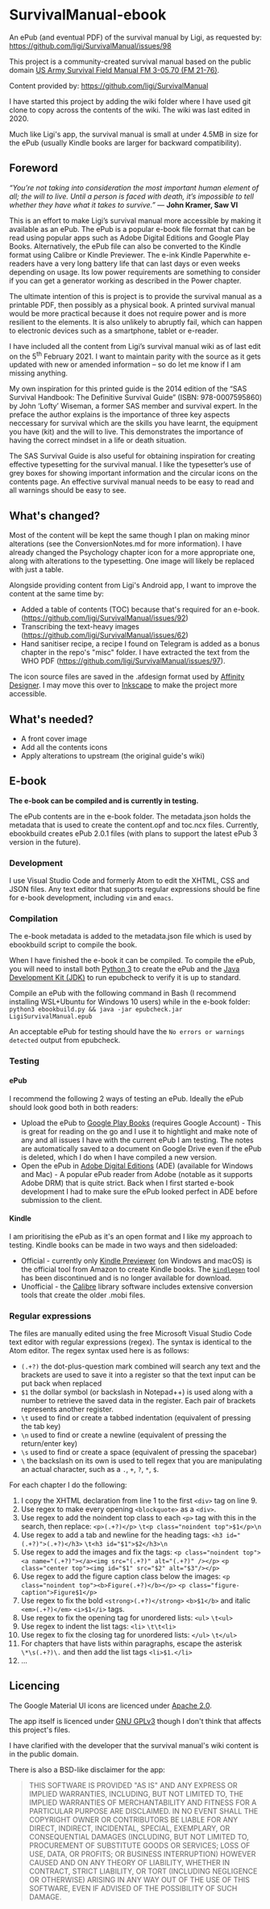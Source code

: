 # SurvivalManual-ebook
An ePub (and eventual PDF) of the survival manual by Ligi, as requested by: https://github.com/ligi/SurvivalManual/issues/98

This project is a community-created survival manual based on the public domain [US Army Survival Field Manual FM 3-05.70 (FM 21-76)](https://fas.org/irp/doddir/army/fm3-05-70.pdf).

Content provided by: https://github.com/ligi/SurvivalManual

I have started this project by adding the wiki folder where I have used git clone to copy across the contents of the wiki. The wiki was last edited in 2020.

Much like Ligi's app, the survival manual is small at under 4.5MB in size for the ePub (usually Kindle books are larger for backward compatibility).

## Foreword

*“You’re not taking into consideration the most important human element of all; the will to live. Until a person is faced with death, it’s impossible to tell whether they have what it takes to survive.”*
— **John Kramer, Saw VI**

This is an effort to make Ligi’s survival manual more accessible by making it available as an ePub. The ePub is a popular e-book file format that can be read using popular apps such as Adobe Digital Editions and Google Play Books. Alternatively, the ePub file can also be converted to the Kindle format using Calibre or Kindle Previewer. The e-ink Kindle Paperwhite e-readers have a very long battery life that can last days or even weeks depending on usage. Its low power requirements are something to consider if you can get a generator working as described in the Power chapter.

The ultimate intention of this is project is to provide the survival manual as a printable PDF, then possibly as a physical book. A printed survival manual would be more practical because it does not require power and is more resilient to the elements. It is also unlikely to abruptly fail, which can happen to electronic devices such as a smartphone, tablet or e-reader.

I have included all the content from Ligi’s survival manual wiki as of last edit on the 5<sup>th</sup> February 2021. I want to maintain parity with the source as it gets updated with new or amended information – so do let me know if I am missing anything.

My own inspiration for this printed guide is the 2014 edition of the “SAS Survival Handbook: The Definitive Survival Guide” (ISBN: 978-0007595860) by John ‘Lofty’ Wiseman, a former SAS member and survival expert. In the preface the author explains is the importance of three key aspects neccessary for survival which are the skills you have learnt, the equipment you have (kit) and the will to live. This demonstrates the importance of having the correct mindset in a life or death situation.

The SAS Survival Guide is also useful for obtaining inspiration for creating effective typesetting for the survival manual. I like the typesetter’s use of grey boxes for showing important information and the circular icons on the contents page. An effective survival manual needs to be easy to read and all warnings should be easy to see.

## What's changed?

Most of the content will be kept the same though I plan on making minor alterations (see the ConversionNotes.md for more information). I have already changed the Psychology chapter icon for a more appropriate one, along with alterations to the typesetting. One image will likely be replaced with just a table.

Alongside providing content from Ligi's Android app, I want to improve the content at the same time by:

* Added a table of contents (TOC) because that's required for an e-book. (https://github.com/ligi/SurvivalManual/issues/92)
* Transcribing the text-heavy images (https://github.com/ligi/SurvivalManual/issues/62)
* Hand sanitiser recipe, a recipe I found on Telegram is added as a bonus chapter in the repo's "misc" folder. I have extracted the text from the WHO PDF (https://github.com/ligi/SurvivalManual/issues/97).

The icon source files are saved in the .afdesign format used by [Affinity Designer](https://affinity.serif.com/designer). I may move this over to [Inkscape](https://inkscape.org) to make the project more accessible.

## What's needed?

* A front cover image
* Add all the contents icons
* Apply alterations to upstream (the original guide's wiki)

## E-book

**The e-book can be compiled and is currently in testing.**

The ePub contents are in the e-book folder. The metadata.json holds the metadata that is used to create the content.opf and toc.ncx files. Currently, ebookbuild creates ePub 2.0.1 files (with plans to support the latest ePub 3 version in the future).

### Development

I use Visual Studio Code and formerly Atom to edit the XHTML, CSS and JSON files. Any text editor that supports regular expressions should be fine for e-book development, including `vim` and `emacs`.

### Compilation

The e-book metadata is added to the metadata.json file which is used by ebookbuild script to compile the book.

When I have finished the e-book it can be compiled. To compile the ePub, you will need to install both [Python 3](https://www.python.org/) to create the ePub and the [Java Development Kit (JDK)](https://www.oracle.com/uk/java/technologies/javase-downloads.html) to run epubcheck to verify it is up to standard.

Compile an ePub with the following command in Bash (I recommend installing WSL+Ubuntu for Windows 10 users) while in the e-book folder: `python3 ebookbuild.py && java -jar epubcheck.jar LigiSurvivalManual.epub`

An acceptable ePub for testing should have the `No errors or warnings detected` output from epubcheck.

### Testing

#### ePub

I recommend the following 2 ways of testing an ePub. Ideally the ePub should look good both in both readers:

* Upload the ePub to [Google Play Books](https://play.google.com/books) (requires Google Account) - This is great for reading on the go and I use it to hightlight and make note of any and all issues I have with the current ePub I am testing. The notes are automatically saved to a document on Google Drive even if the ePub is deleted, which I do when I have compiled a new version.
* Open the ePub in [Adobe Digital Editions](https://www.adobe.com/uk/solutions/ebook/digital-editions.html) (ADE) (available for Windows and Mac) - A popular ePub reader from Adobe (notable as it supports Adobe DRM) that is quite strict. Back when I first started e-book development I had to make sure the ePub looked perfect in ADE before submission to the client.

#### Kindle

I am prioritising the ePub as it's an open format and I like my approach to testing. Kindle books can be made in two ways and then sideloaded:

* Official - currently only [Kindle Previewer](https://kdp.amazon.com/en_US/help/topic/G202131170) (on Windows and macOS) is the official tool from Amazon to create Kindle books. The [`kindlegen`](https://www.amazon.com/gp/feature.html?ie=UTF8&docId=1000765211) tool has been discontinued and is no longer available for download.
* Unofficial - the [Calibre](https://calibre-ebook.com/) library software includes extensive conversion tools that create the older .mobi files.

### Regular expressions

The files are manually edited using the free Microsoft Visual Studio Code text editor with regular expressions (regex). The syntax is identical to the Atom editor. The regex syntax used here is as follows:

* `(.+?)` the dot-plus-question mark combined will search any text and the brackets are used to save it into a register so that the text input can be put back when replaced
* `$1` the dollar symbol (or backslash in Notepad++) is used along with a number to retrieve the saved data in the register. Each pair of brackets represents another register.
* `\t` used to find or create a tabbed indentation (equivalent of pressing the tab key)
* `\n` used to find or create a newline (equivalent of pressing the return/enter key)
* `\s` used to find or create a space (equivalent of pressing the spacebar)
* `\` the backslash on its own is used to tell regex that you are manipulating an actual character, such as a `.`, `+`, `?`, `*`, `$`.

For each chapter I do the following:

1. I copy the XHTML declaration from line 1 to the first `<div>` tag on line 9.
2. Use regex to make every opening `<blockquote>` as a `<div>`.
3. Use regex to add the noindent top class to each `<p>` tag with this in the search, then replace: `<p>(.+?)</p>` `\t<p class="noindent top">$1</p>\n`
4. Use regex to add a tab and newline for the heading tags: `<h3 id="(.+?)">(.+?)</h3>` `\t<h3 id="$1">$2</h3>\n`
5. Use regex to add the images and fix the tags: `<p class="noindent top"><a name="(.+?)"></a><img src="(.+?)" alt="(.+?)" /></p>` `<p class="center top"><img id="$1" src="$2" alt="$3"/></p>`
6. Use regex to add the figure caption class below the images: `<p class="noindent top"><b>Figure(.+?)</b></p>` `<p class="figure-caption">Figure$1</p>`
7. Use regex to fix the bold `<strong>(.+?)</strong>` `<b>$1</b>` and italic `<em>(.+?)</em>` `<i>$1</i>` tags.
8. Use regex to fix the opening tag for unordered lists: `<ul>` `\t<ul>`
9.  Use regex to indent the list tags: `<li>` `\t\t<li>`
10. Use regex to fix the closing tag for unordered lists: `</ul>` `\t</ul>`
11. For chapters that have lists within paragraphs, escape the asterisk `\*\s(.+?)\.` and then add the list tags `<li>$1.</li>`
12. ...


## Licencing
The Google Material UI icons are licenced under [Apache 2.0](https://www.apache.org/licenses/LICENSE-2.0).

The app itself is licenced under [GNU GPLv3](https://www.gnu.org/licenses/gpl-3.0.en.html) though I don't think that affects this project's files.

I have clarified with the developer that the survival manual's wiki content is in the public domain.

There is also a BSD-like disclaimer for the app:

>THIS SOFTWARE IS PROVIDED "AS IS" AND ANY EXPRESS OR IMPLIED WARRANTIES, INCLUDING, BUT NOT LIMITED TO, THE IMPLIED WARRANTIES OF MERCHANTABILITY AND FITNESS FOR A PARTICULAR PURPOSE ARE DISCLAIMED. IN NO EVENT SHALL THE COPYRIGHT OWNER OR CONTRIBUTORS BE LIABLE FOR ANY DIRECT, INDIRECT, INCIDENTAL, SPECIAL, EXEMPLARY, OR CONSEQUENTIAL DAMAGES (INCLUDING, BUT NOT LIMITED TO, PROCUREMENT OF SUBSTITUTE GOODS OR SERVICES; LOSS OF USE, DATA, OR PROFITS; OR BUSINESS INTERRUPTION) HOWEVER CAUSED AND ON ANY THEORY OF LIABILITY, WHETHER IN CONTRACT, STRICT LIABILITY, OR TORT (INCLUDING NEGLIGENCE OR OTHERWISE) ARISING IN ANY WAY OUT OF THE USE OF THIS SOFTWARE, EVEN IF ADVISED OF THE POSSIBILITY OF SUCH DAMAGE.